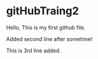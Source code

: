 # gitHubTraing2

Hello, This is my first github file.


Added second line after sometime!

This is 3rd line added.
